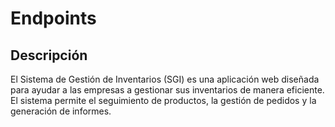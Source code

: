 # Endpoints

## Descripción
El Sistema de Gestión de Inventarios (SGI) es una aplicación web diseñada para ayudar a las empresas a gestionar sus inventarios de manera eficiente. El sistema permite el seguimiento de productos, la gestión de pedidos y la generación de informes.
